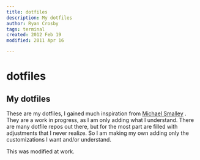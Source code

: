 ```yaml
---
title: dotfiles
description: My dotfiles
author: Ryan Crosby
tags: terminal
created: 2012 Feb 19
modified: 2011 Apr 16

---
```


dotfiles
========

## My dotfiles

These are my dotfiles, I gained much inspiration from 
[Michael Smalley](http://blog.smalleycreative.com/tutorials/using-git-and-github-to-manage-your-dotfiles/)
. They are a work in progress, as I am only adding what I understand. There are many dotfile repos out
there, but for the most part are filled with adjustments that I never realize. So I am making my own
adding only the customizations I want and/or understand.

This was modified at work.

